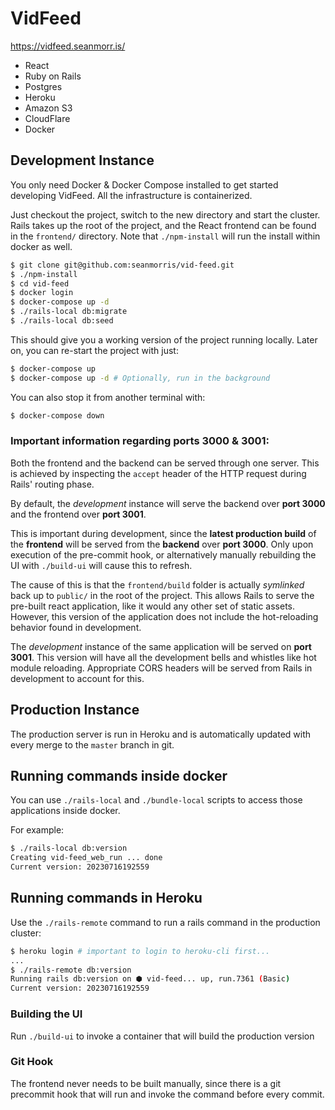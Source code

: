 # VidFeed

https://vidfeed.seanmorr.is/

* React
* Ruby on Rails
* Postgres
* Heroku
* Amazon S3
* CloudFlare
* Docker

##  Development Instance

You only need Docker & Docker Compose installed to get started developing VidFeed. All the infrastructure is containerized.

Just checkout the project, switch to the new directory and start the cluster. Rails takes up the root of the project, and the React frontend can be found in the `frontend/` directory. Note that `./npm-install` will run the install within docker as well.

```bash
$ git clone git@github.com:seanmorris/vid-feed.git
$ ./npm-install
$ cd vid-feed
$ docker login
$ docker-compose up -d
$ ./rails-local db:migrate
$ ./rails-local db:seed
```

This should give you a working version of the project running locally. Later on, you can re-start the project with just:

```bash
$ docker-compose up
$ docker-compose up -d # Optionally, run in the background
```

You can also stop it from another terminal with:

```bash
$ docker-compose down
```

### Important information regarding ports 3000 & 3001:

Both the frontend and the backend can be served through one server. This is achieved by inspecting the `accept` header of the HTTP request during Rails' routing phase.

By default, the *development* instance will serve the backend over **port 3000** and the frontend over **port 3001**.

This is important during development, since the **latest production build** of the **frontend** will be served from the **backend** over **port 3000**. Only upon execution of the pre-commit hook, or alternatively manually rebuilding the UI with `./build-ui` will cause this to refresh.

The cause of this is that the `frontend/build` folder is actually *symlinked* back up to `public/` in the root of the project. This allows Rails to serve the pre-built react application, like it would any other set of static assets. However, this version of the application does not include the hot-reloading behavior found in development.

The *development* instance of the same application will be served on **port 3001**. This version will have all the development bells and whistles like hot module reloading. Appropriate CORS headers will be served from Rails in development to account for this.

## Production Instance

The production server is run in Heroku and is automatically updated with every merge to the `master` branch in git.

## Running commands inside docker

You can use `./rails-local` and `./bundle-local` scripts to access those applications inside docker.

For example:

```bash
$ ./rails-local db:version
Creating vid-feed_web_run ... done
Current version: 20230716192559
```

## Running commands in Heroku

Use the `./rails-remote` command to run a rails command in the production cluster:

```bash
$ heroku login # important to login to heroku-cli first...
...
$ ./rails-remote db:version
Running rails db:version on ⬢ vid-feed... up, run.7361 (Basic)
Current version: 20230716192559
```

### Building the UI

Run `./build-ui` to invoke a container that will build the production version

### Git Hook

The frontend never needs to be built manually, since there is a git precommit hook that will run and invoke the command before every commit.

